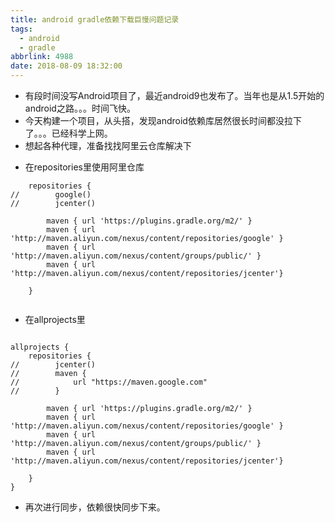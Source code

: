 ```yaml
---
title: android gradle依赖下载巨慢问题记录
tags:
  - android
  - gradle
abbrlink: 4988
date: 2018-08-09 18:32:00
---
```


- 有段时间没写Android项目了，最近android9也发布了。当年也是从1.5开始的android之路。。。时间飞快。
- 今天构建一个项目，从头搭，发现android依赖库居然很长时间都没拉下了。。。已经科学上网。
- 想起各种代理，准备找找阿里云仓库解决下
<!-- more-->

- 在repositories里使用阿里仓库

```
    repositories {
//        google()
//        jcenter()

        maven { url 'https://plugins.gradle.org/m2/' }
        maven { url 'http://maven.aliyun.com/nexus/content/repositories/google' }
        maven { url 'http://maven.aliyun.com/nexus/content/groups/public/' }
        maven { url 'http://maven.aliyun.com/nexus/content/repositories/jcenter'}

    }
    
```

- 在allprojects里

```

allprojects {
    repositories {
//        jcenter()
//        maven {
//            url "https://maven.google.com"
//        }

        maven { url 'https://plugins.gradle.org/m2/' }
        maven { url 'http://maven.aliyun.com/nexus/content/repositories/google' }
        maven { url 'http://maven.aliyun.com/nexus/content/groups/public/' }
        maven { url 'http://maven.aliyun.com/nexus/content/repositories/jcenter'}

    }
}

```
- 再次进行同步，依赖很快同步下来。
